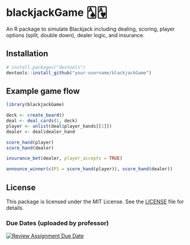 # blackjackGame 🂡🂱

An R package to simulate Blackjack including dealing, scoring, player options (split, double down), dealer logic, and insurance.

## Installation

```r
# install.packages("devtools")
devtools::install_github("your-username/blackjackGame")
```

## Example game flow

```r
library(blackjackGame)

deck <- create_board()
deal <- deal_cards(1, deck)
player <- unlist(deal$player_hands[[1]])
dealer <- deal$dealer_hand

score_hand(player)
score_hand(dealer)

insurance_bet(dealer, player_accepts = TRUE)

announce_winner(c(P1 = score_hand(player)), score_hand(dealer))
```

## License

This package is licensed under the MIT License. See the [LICENSE](LICENSE) file for details.

### Due Dates (uploaded by professor)

[![Review Assignment Due Date](https://classroom.github.com/assets/deadline-readme-button-22041afd0340ce965d47ae6ef1cefeee28c7c493a6346c4f15d667ab976d596c.svg)](https://classroom.github.com/a/7yy0sjQL)
